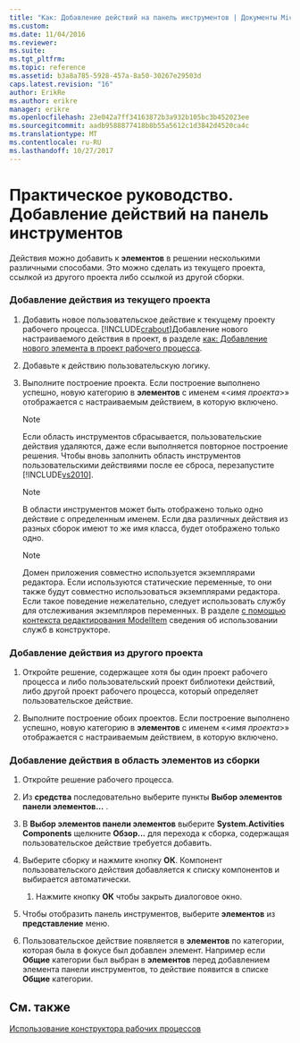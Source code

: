 ```yaml
---
title: "Как: Добавление действий на панель инструментов | Документы Microsoft"
ms.custom: 
ms.date: 11/04/2016
ms.reviewer: 
ms.suite: 
ms.tgt_pltfrm: 
ms.topic: reference
ms.assetid: b3a8a785-5928-457a-8a50-30267e29503d
caps.latest.revision: "16"
author: ErikRe
ms.author: erikre
manager: erikre
ms.openlocfilehash: 23e042a7ff34163872b3a932b105bc3b452023ee
ms.sourcegitcommit: aadb9588877418b8b55a5612c1d3842d4520ca4c
ms.translationtype: MT
ms.contentlocale: ru-RU
ms.lasthandoff: 10/27/2017
---
```

# <a name="how-to-add-activities-to-the-toolbox"></a>Практическое руководство. Добавление действий на панель инструментов
Действия можно добавить к **элементов** в решении несколькими различными способами. Это можно сделать из текущего проекта, ссылкой из другого проекта либо ссылкой из другой сборки.  
  
### <a name="to-add-an-activity-from-within-your-current-project"></a>Добавление действия из текущего проекта  
  
1.  Добавить новое пользовательское действие к текущему проекту рабочего процесса. [!INCLUDE[crabout](../test/includes/crabout_md.md)]Добавление нового настраиваемого действия в проект, в разделе [как: Добавление нового элемента в проект рабочего процесса](../workflow-designer/how-to-add-a-new-item-to-a-workflow-project.md).  
  
2.  Добавьте к действию пользовательскую логику.  
  
3.  Выполните построение проекта. Если построение выполнено успешно, новую категорию в **элементов** с именем «\<*имя проекта*>» отображается с настраиваемым действием, в которую включено.  
  
    > [!NOTE]
    >  Если область инструментов сбрасывается, пользовательские действия удаляются, даже если выполняется повторное построение решения. Чтобы вновь заполнить область инструментов пользовательскими действиями после ее сброса, перезапустите [!INCLUDE[vs2010](../misc/includes/vs2010_md.md)].  
  
    > [!NOTE]
    >  В области инструментов может быть отображено только одно действие с определенным именем. Если два различных действия из разных сборок имеют то же имя класса, будет отображено только одно.  
  
    > [!NOTE]
    >  Домен приложения совместно используется экземплярами редактора. Если используются статические переменные, то они также будут совместно использоваться экземплярами редактора. Если такое поведение нежелательно, следует использовать службу для отслеживания экземпляров переменных. В разделе [с помощью контекста редактирования ModelItem](/dotnet/framework/windows-workflow-foundation/using-the-modelitem-editing-context) сведения об использовании служб в конструкторе.  
  
### <a name="to-add-an-activity-from-within-a-different-project"></a>Добавление действия из другого проекта  
  
1.  Откройте решение, содержащее хотя бы один проект рабочего процесса и либо пользовательский проект библиотеки действий, либо другой проект рабочего процесса, который определяет пользовательское действие.  
  
2.  Выполните построение обоих проектов. Если построение выполнено успешно, новую категорию в **элементов** с именем «\<*имя проекта*>» отображается с настраиваемым действием, в которую включено.  
  
### <a name="to-add-an-activity-to-the-toolbox-from-an-assembly"></a>Добавление действия в область элементов из сборки  
  
1.  Откройте решение рабочего процесса.  
  
2.  Из **средства** последовательно выберите пункты **Выбор элементов панели элементов...** .  
  
3.  В **Выбор элементов панели элементов** выберите **System.Activities Components** щелкните **Обзор...**  для перехода к сборка, содержащая пользовательское действие требуется добавить.  
  
4.  Выберите сборку и нажмите кнопку **ОК**. Компонент пользовательского действия добавляется к списку компонентов и выбирается автоматически.  
  
    1.  Нажмите кнопку **ОК** чтобы закрыть диалоговое окно.  
  
5.  Чтобы отобразить панель инструментов, выберите **элементов** из **представление** меню.  
  
6.  Пользовательское действие появляется в **элементов** по категории, которая была в фокусе был добавлен элемент. Например если **Общие** категории был выбран в **элементов** перед добавлением элемента панели инструментов, то действие появится в списке **Общие** категории.  
  
## <a name="see-also"></a>См. также  
 [Использование конструктора рабочих процессов](../workflow-designer/using-the-workflow-designer.md)